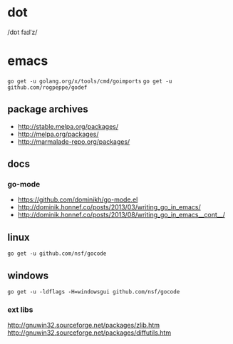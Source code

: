 # dot
/dɒt faɪlˈz/


# emacs

`go get -u golang.org/x/tools/cmd/goimports`
`go get -u github.com/rogpeppe/godef`


## package archives

- http://stable.melpa.org/packages/
- http://melpa.org/packages/
- http://marmalade-repo.org/packages/


## docs

### go-mode

- https://github.com/dominikh/go-mode.el
- http://dominik.honnef.co/posts/2013/03/writing_go_in_emacs/
- http://dominik.honnef.co/posts/2013/08/writing_go_in_emacs__cont__/


## linux

`go get -u github.com/nsf/gocode`


## windows

`go get -u -ldflags -H=windowsgui github.com/nsf/gocode`

### ext libs
http://gnuwin32.sourceforge.net/packages/zlib.htm
http://gnuwin32.sourceforge.net/packages/diffutils.htm
